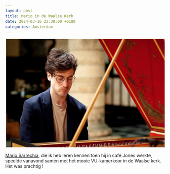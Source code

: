 ```yaml
---
layout: post
title: Mario in de Waalse Kerk
date: 2024-03-16 23:30:00 +0100
categories: Amsterdam
---
```


![Mario in de Waalse Kerk](../assets/mariosarrechia.png)

[Mario Sarrechia](http://www.mariosarrechia.com/), die ik heb leren kennen toen hij in café Jones werkte, speelde vanavond samen met het mooie VU-kamerkoor in de Waalse kerk. Het was prachtig !